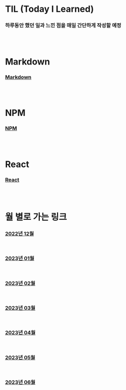 # TIL (Today I Learned)

### 하루동안 했던 일과 느낀 점을 매일 간단하게 작성할 예정

<br />

<br />

# Markdown

### [Markdown](/Markdown/markdown.md)

<br />

<br />

# NPM

### [NPM](/npm/npm.md)

<br />

<br />

# React

### [React](/React/react.md)

<br />

<br />

# 월 별로 가는 링크

### [2022년 12월](/DateLink/2022-12/22_12.md)

<br />

### [2023년 01월](/DateLink/2023-01/23_01.md)

<br />

### [2023년 02월](/DateLink/2023-02/23_02.md)

<br />

### [2023년 03월](/DateLink/2023-03/23_03.md)

<br />

### [2023년 04월](/DateLink/2023-04/23_04.md)

<br />

### [2023년 05월](/DateLink/2023-05/23_05.md)

<br />

### [2023년 06월](/DateLink/2023-06/23_06.md)

<br />
